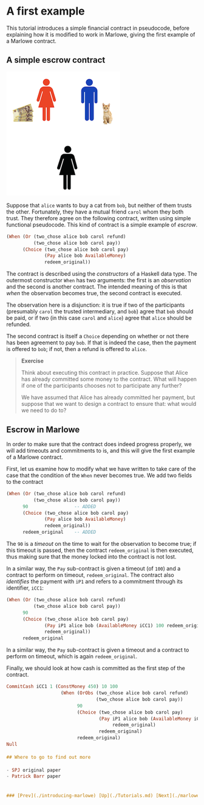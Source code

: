 # A first example

This tutorial introduces a simple financial contract in pseudocode, before explaining how it is modified to work in Marlowe, giving the first example of a Marlowe contract.

## A simple escrow contract

![Escrow](./pix/escrow.png)


Suppose that `alice` wants to buy a cat from `bob`, but neither of them trusts the other. Fortunately, they have a mutual friend `carol` whom they both trust. They therefore agree on the following contract, written using simple functional pseudocode. This kind of contract is a simple example of _escrow_.
```haskell
(When (Or (two_chose alice bob carol refund)
          (two_chose alice bob carol pay))
      (Choice (two_chose alice bob carol pay)
              (Pay alice bob AvailableMoney)
              redeem_original))
```              
The contract is described using the _constructors_ of a Haskell data type. The outermost constructor `When` has two arguments: the first is an _observation_ and the second is another contract. The intended meaning of this is that _when_ the observation becomes true, the second contract is executed.

The observation here is a disjunction: it is true if two of the participants (presumably `carol` the trusted intermediary, and `bob`) agree that `bob` should be paid, or if two (in this case `carol` and `alice`) agree that `alice` should be refunded.

The second contract is itself a `Choice` depending on whether or not there has been agreement to pay `bob`. If that is indeed the case, then the payment is offered to `bob`; if not, then a refund is offered to `alice`.

> __Exercise__
>  
> Think about executing this contract in practice. Suppose that Alice has already committed some money to the contract. What will happen if one of the participants chooses not to participate any further?
> 
> We have assumed that Alice has already committed her payment, but suppose that we want to design a contract to ensure that: what would we need to do to?

## Escrow in Marlowe

In order to make sure that the contract does indeed progress properly, we will add timeouts and commitments to is, and this will give the first example of a Marlowe contract. 

First, let us examine how to modify what we have written to take care of the case that the condition of the `When` never becomes true. We add two fields to the contract
```haskell
(When (Or (two_chose alice bob carol refund)
          (two_chose alice bob carol pay))
      90                 -- ADDED
      (Choice (two_chose alice bob carol pay)
              (Pay alice bob AvailableMoney)
              redeem_original))
      redeem_original    -- ADDED 
```  
The `90` is a _timeout_ on the time to wait for the observation to become true; if this timeout is passed, then the contract `redeem_original` is then executed, thus making sure that the money locked into the contract is not lost.

In a similar way, the `Pay` sub-contract is given a timeout (of `100`) and a contract to perform on timeout, `redeem_original`. The contract also _identifies_ the payment with `iP1` and refers to a commitment through its identifier, `iCC1`:

```haskell
(When (Or (two_chose alice bob carol refund)
          (two_chose alice bob carol pay))
      90                 
      (Choice (two_chose alice bob carol pay)
              (Pay iP1 alice bob (AvailableMoney iCC1) 100 redeem_original) -- ADDED
              redeem_original))
      redeem_original     
```  



In a similar way, the `Pay` sub-contract is given a timeout and a contract to perform on timeout, which is again `redeem_original`.

Finally, we should look at how cash is committed as the first step of the contract.

```haskell
CommitCash iCC1 1 (ConstMoney 450) 10 100
                    (When (OrObs (two_chose alice bob carol refund)
                                 (two_chose alice bob carol pay))
                          90
                          (Choice (two_chose alice bob carol pay)
                                  (Pay iP1 alice bob (AvailableMoney iCC1) 100
                                       redeem_original)
                                  redeem_original)
                          redeem_original)
Null

## Where to go to find out more

- SPJ original paper
- Patrick Barr paper


### [Prev](./introducing-marlowe) [Up](./Tutorials.md) [Next](./marlowe-data.md)